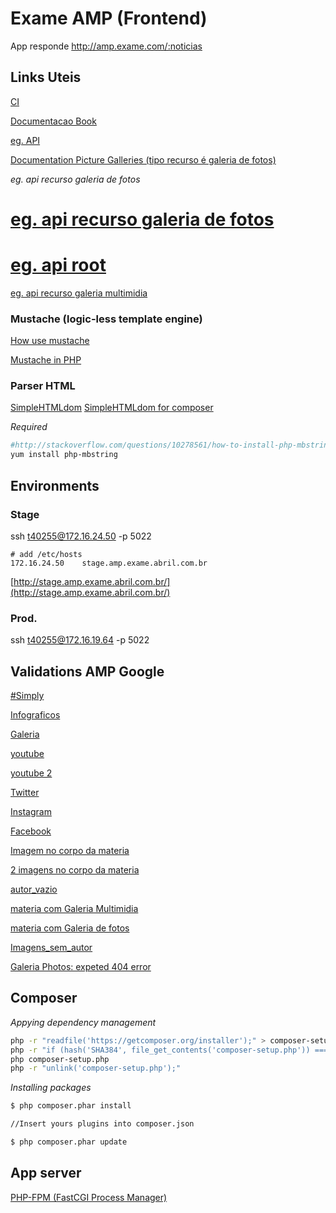 # Exame AMP (Frontend)

App responde http://amp.exame.com/:noticias


## Links Uteis

[CI](http://jenkins.googleamp.abrdigital.com.br/view/GoogleAmp/)

[Documentacao Book](https://confluence.abril.com.br/pages/viewpage.action?title=BOOK+-+GoogleAMP&spaceKey=operacoes)

[eg. API](http://api.exame.abril.com.br/v2/materias/voce-pode-quebrar-seu-iphone-simplesmente-trocando-sua-data)

[Documentation Picture Galleries (tipo recurso é galeria de fotos)](http://api.exame.abril.com.br/documentation-v2.html)

*eg. api recurso galeria de fotos*

# [eg. api recurso galeria de fotos](http://api.exame.abril.com.br/v2/album-de-fotos/os-grandes-numeros-da-falta-de-agua-em-sao-paulo)

# [eg. api root](http://api.exame.abril.com.br/v2/materias/alckmin-anuncia-medidas-para-enfrentar-crise-hidrica-em-sao-paulo-2)


[eg. api recurso galeria multimidia](http://api.exame.abril.com.br/v2/materias/por-dentro-da-sede-da-cvc-em-santo-andre)

### Mustache (logic-less template engine)

[How use mustache](https://mustache.github.io/mustache.5.html)

[Mustache in PHP](https://github.com/bobthecow/mustache.php/wiki)

### Parser HTML

[SimpleHTMLdom](http://simplehtmldom.sourceforge.net/manual.htm)
[SimpleHTMLdom for composer](https://github.com/miclf/simple-html-dom)

*Required*

```bash
#http://stackoverflow.com/questions/10278561/how-to-install-php-mbstring-on-centos-6-2
yum install php-mbstring
```

## Environments

### Stage
ssh t40255@172.16.24.50 -p 5022

```
# add /etc/hosts
172.16.24.50    stage.amp.exame.abril.com.br
```

[http://stage.amp.exame.abril.com.br/](http://stage.amp.exame.abril.com.br/)


### Prod.
ssh t40255@172.16.19.64 -p 5022

## Validations AMP Google

[#Simply](http://amp.exame.abril.com.br/mundo/noticias/florida-declara-emergencia-sanitaria-por-novos-casos-de-zika#development=1)

[Infograficos ](http://amp.exame.abril.com.br/marketing/noticias/infografico-mostra-como-os-brasileiros-consomem-midia#development=1)

[Galeria ](http://amp.exame.abril.com.br/marketing/noticias/cvc-dara-10-anos-de-ferias-gratis-para-10-clientes#development=1)

[youtube ](http://amp.exame.abril.com.br/tecnologia/noticias/ondas-gravitacionais-previstas-por-einstein-sao-descobertas#development=1)

[youtube 2](http://amp.exame.abril.com.br/brasil/noticias/5-revelacoes-curiosas-sobre-a-prisao-de-lula-na-ditadura#development=1)

[Twitter ](http://amp.exame.abril.com.br/negocios/noticias/ceo-do-twitter-doa-parte-de-suas-acoes-aos-seus-funcionarios#development=1)

[Instagram ](http://amp.exame.abril.com.br/marketing/noticias/estilista-marc-jacobs-procura-por-modelos-no-instagram#development=1)

[Facebook ](http://amp.exame.abril.com.br/tecnologia/noticias/e-uma-das-maiores-descobertas-da-ciencia-diz-zuckerberg#development=1)

[Imagem no corpo da materia](http://amp.exame.abril.com.br/tecnologia/noticias/voce-pode-quebrar-seu-iphone-simplesmente-trocando-sua-data#development=1)

[2 imagens no corpo da materia](http://amp.exame.abril.com.br/revista-exame/edicoes/1105/noticias/para-a-rumo-a-all-e-trem-chamado-problema#development=1)

[autor_vazio](http://amp.exame.abril.com.br?url=/negocios/noticias/cade-ira-analisar-com-cuidado-compra-do-hsbc-por-bradesco#development=1)

[materia com Galeria Multimidia](http://amp.exame.abril.com.br/marketing/noticias/cvc-dara-10-anos-de-ferias-gratis-para-10-clientes#development=1)

[materia com Galeria de fotos](http://amp.exame.abril.com.br?url=/brasil/noticias/alckmin-anuncia-medidas-para-enfrentar-crise-hidrica-em-sao-paulo-2#development=1)

[Imagens_sem_autor](http://amp.exame.abril.com.br/tecnologia/noticias/samsung-apresenta-galaxy-s7-com-tela-que-fica-sempre-ligada#development=1)

[Galeria Photos: expeted 404 error](http://amp.exame.abril.com.br/negocios/noticias/por-dentro-da-nova-sede-da-hp-inc-em-alphaville#development=1)

## Composer

*Appying dependency management*

```bash
php -r "readfile('https://getcomposer.org/installer');" > composer-setup.php
php -r "if (hash('SHA384', file_get_contents('composer-setup.php')) === 'fd26ce67e3b237fffd5e5544b45b0d92c41a4afe3e3f778e942e43ce6be197b9cdc7c251dcde6e2a52297ea269370680') { echo 'Installer verified'; } else { echo 'Installer corrupt'; unlink('composer-setup.php'); }"
php composer-setup.php
php -r "unlink('composer-setup.php');"
```

*Installing packages*

```bash
$ php composer.phar install

//Insert yours plugins into composer.json

$ php composer.phar update
```

## App server

[PHP-FPM (FastCGI Process Manager)](http://php-fpm.org/)